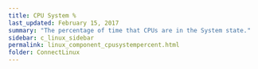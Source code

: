 ```yaml
---
title: CPU System %
last_updated: February 15, 2017
summary: "The percentage of time that CPUs are in the System state."
sidebar: c_linux_sidebar
permalink: linux_component_cpusystempercent.html
folder: ConnectLinux
---
```

